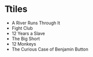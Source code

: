 # Ttiles

- A River Runs Through It
- Fight Club
- 12 Years a Slave
- The Big Short
- 12 Monkeys
- The Curious Case of Benjamin Button
